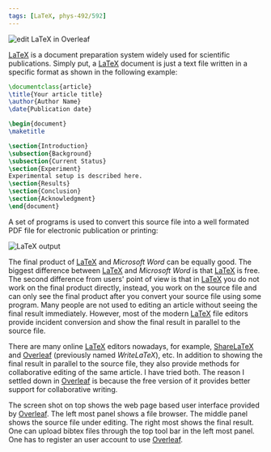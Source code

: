 ```yaml
---
tags: [LaTeX, phys-492/592]
---
```


![edit LaTeX in Overleaf]({{site.exa}}/overleaf.png)

[LaTeX][] is a document preparation system widely used for scientific 
publications. Simply put, a [LaTeX][] document is just a text file written in a 
specific format as shown in the following example:

``` tex
\documentclass{article}
\title{Your article title}
\author{Author Name}
\date{Publication date}

\begin{document}
\maketitle

\section{Introduction}
\subsection{Background}
\subsection{Current Status}
\section{Experiment}
Experimental setup is described here.
\section{Results}
\section{Conclusion}
\section{Acknowledgment}
\end{document}

```

A set of programs is used to convert this source file into a well formated PDF
file for electronic publication or printing:

![LaTeX output]({{site.exa}}/latexoutput.png)

The final product of [LaTeX][] and *Microsoft Word* can be equally good. The 
biggest difference between [LaTeX][] and *Microsoft Word* is that [LaTeX][] is 
free. The second difference from users' point of view is that in [LaTeX][] you 
do not work on the final product directly, instead, you work on the source file 
and can only see the final product after you convert your source file using 
some program. Many people are not used to editing an article without seeing the 
final result immediately. However, most of the modern [LaTeX][] file editors 
provide incident conversion and show the final result in parallel to the source 
file.

There are many online [LaTeX][] editors nowadays, for example, [ShareLaTeX][] 
and [Overleaf][] (previously named *WriteLaTeX*), etc. In addition to showing 
the final result in parallel to the source file, they also provide methods for 
collaborative editing of the same article. I have tried both. The reason I 
settled down in [Overleaf][] is because the free version of it provides better 
support for collaborative writing.

The screen shot on top shows the web page based user interface provided by 
[Overleaf][]. The left most panel shows a file browser. The middle panel shows 
the source file under editing. The right most shows the final result. One can 
upload bibtex files through the top tool bar in the left most panel. One has to 
register an user account to use [Overleaf][].

[LaTeX]:https://www.latex-project.org
[ShareLaTeX]:https://www.sharelatex.com
[Overleaf]:https://www.overleaf.com
